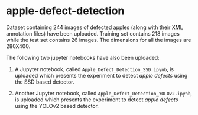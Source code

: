 # apple-defect-detection
Dataset containing 244 images of defected apples (along with their XML annotation files) have been uploaded. Training set contains 218 images while the test set contains 26 images. The dimensions for all the images are 280X400. 

The following two jupyter notebooks have also been uploaded:

1. A Jupyter notebook, called `Apple_Defect_Detection_SSD.ipynb`, is uploaded which presents the experiment to detect *apple defects* using the SSD based detector. 

2. Another Jupyter notebook, called `Apple_Defect_Detection_YOLOv2.ipynb`, is uploaded which presents the experiment to detect *apple defects* using the YOLOv2 based detector. 
